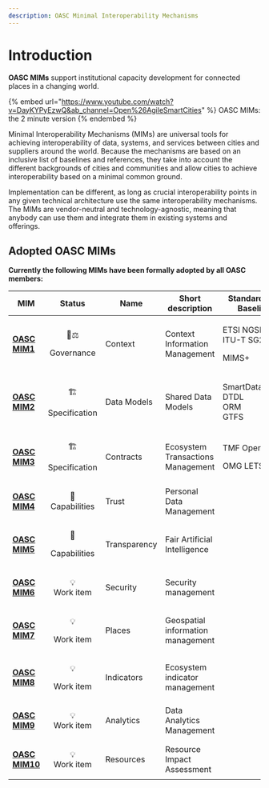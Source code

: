 ```yaml
---
description: OASC Minimal Interoperability Mechanisms
---
```


# Introduction

**OASC MIMs** support institutional capacity development for connected places in a changing world.

{% embed url="https://www.youtube.com/watch?v=DayKYPyEzwQ&ab_channel=Open%26AgileSmartCities" %}
OASC MIMs: the 2 minute version
{% endembed %}

Minimal Interoperability Mechanisms (MIMs) are universal tools for achieving interoperability of data, systems, and services between cities and suppliers around the world. Because the mechanisms are based on an inclusive list of baselines and references, they take into account the different backgrounds of cities and communities and allow cities to achieve interoperability based on a minimal common ground.

Implementation can be different, as long as crucial interoperability points in any given technical architecture use the same interoperability mechanisms. The MIMs are vendor-neutral and technology-agnostic, meaning that anybody can use them and integrate them in existing systems and offerings.

## Adopted OASC MIMs

**Currently the following MIMs have been formally adopted by all OASC members:**

| MIM                                                |                                                 Status                                                 | Name         | Short description                 | Standards and Baselines                           |
| -------------------------------------------------- | :----------------------------------------------------------------------------------------------------: | ------------ | --------------------------------- | ------------------------------------------------- |
| [**OASC MIM1**](../mims/oasc-mim-1-context.md)     | <p><span data-gb-custom-inline data-tag="emoji" data-code="1f469-2696">👩⚖</span></p><p>Governance</p> | Context      | Context Information Management    | <p>ETSI NGSI-LD<br>ITU-T SG20 DPM</p><p>MIMS+</p> |
| [**OASC MIM2**](../mims/oasc-mim-2-data-models.md) |   <p><span data-gb-custom-inline data-tag="emoji" data-code="1f3d7">🏗</span></p><p>Specification</p>  | Data Models  | Shared Data Models                | <p>SmartDataModels<br>DTDL<br>ORM<br>GTFS</p>     |
| [**OASC MIM3**](../mims/oasc-mim-3-contracts/)     |   <p><span data-gb-custom-inline data-tag="emoji" data-code="1f3d7">🏗</span></p><p>Specification</p>  | Contracts    | Ecosystem Transactions Management | <p>TMF Open APIs</p><p>OMG LETS</p>               |
| [**OASC MIM4**](../mims/oasc-mim4-trust/)          |     <p><span data-gb-custom-inline data-tag="emoji" data-code="1f9e9">🧩</span><br>Capabilities</p>    | Trust        | Personal Data Management          |                                                   |
| [**OASC MIM5**](../mims/oasc-mim5-transparency/)   |   <p><span data-gb-custom-inline data-tag="emoji" data-code="1f9e9">🧩</span></p><p>Capabilities</p>   | Transparency | Fair Artificial Intelligence      |                                                   |
| [**OASC MIM6**](../mims/oasc-mim6-security.md)     |      <p><span data-gb-custom-inline data-tag="emoji" data-code="1f4a1">💡</span><br>Work item</p>      | Security     | Security management               |                                                   |
| [**OASC MIM7**](../mims/oasc-mim7-places.md)       |     <p><span data-gb-custom-inline data-tag="emoji" data-code="1f4a1">💡</span></p><p>Work item</p>    | Places       | Geospatial information management |                                                   |
| [**OASC MIM8**](../mims/oasc-mim8-indicators.md)   |     <p><span data-gb-custom-inline data-tag="emoji" data-code="1f4a1">💡</span></p><p>Work item</p>    | Indicators   | Ecosystem indicator management    |                                                   |
| [**OASC MIM9**](../mims/oasc-mim9-analytics.md)    |      <p><span data-gb-custom-inline data-tag="emoji" data-code="1f4a1">💡</span><br>Work item</p>      | Analytics    | Data Analytics Management         |                                                   |
| [**OASC MIM10**](../mims/oasc-mim10-resources.md)  |      <p><span data-gb-custom-inline data-tag="emoji" data-code="1f4a1">💡</span><br>Work item</p>      | Resources    | Resource Impact Assessment        |                                                   |
